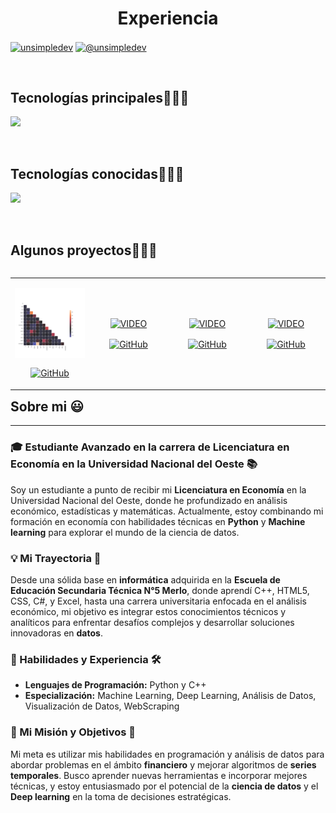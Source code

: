 <h1 align="center"> Experiencia</h1> 

<p align="left">
<a href="https://www.linkedin.com/in/kne1/" target="blank"><img align="center" src="https://img.shields.io/badge/LinkedIn-0077B5?style=for-the-badge&logo=linkedin&logoColor=white" alt="unsimpledev"/></a>
<a href = "mailto:knauselias29@gmail.com" target="blank"><img align="center" src="https://img.shields.io/badge/Gmail-D14836?style=for-the-badge&logo=gmail&logoColor=white" alt="@unsimpledev"  /></a>
  </p>

<br>

<h2 >Tecnologías principales👨🏻‍💻</h2>
<!--tech stack icons-->
<p align="left">
  <a href="https://skillicons.dev">
    <img src="https://skillicons.dev/icons?i=py,tensorflow,sklearn,postgres,sqlite,git,aws,gcp,cpp&perline=12" />
  </a>
</p>
<br>

<h2 >Tecnologías conocidas👨🏻‍💻</h2>
<!--tech stack icons-->
<p align="left">
  <a href="https://skillicons.dev">
    <img src="https://skillicons.dev/icons?i=vscode,anaconda,azure,arduino,blender,notion,mongodb,replit,octave,html,css,php,mysql,github,docker,bash,linux,&perline=12" />
  </a>
</p>
<br>

<!-------------------------->
<div id="proyectos">
<h2>Algunos proyectos👨🏻‍💻</h2>

<table align="left">
<tr border="none">
  <td width="25%" align="center">
    <p align="center">
     <a href="https://github.com/KnEl1a/Data-Analysis-with-Python" title="Go to Source">
        <img align="center" width="100%" src="https://github.com/KnEl1a/Data-Analysis-with-Python/raw/main/medical-data/heatmap.png" alt="VIDEO" /></a>
    </p>
    <p align="center">
      <a href="https://github.com/KnEl1a/Data-Analysis-with-Python" target="blank"><img align="center" src="https://img.shields.io/badge/GitHub-100000?style=for-the-badge&logo=github&logoColor=white" alt="GitHub" /></a>
    </p>       
  </td>
  <td width="25%" align="center">
    <p align="center">
     <a href="https://github.com/KnEl1a/Python-Data-Analytics-Proyecto-I.y-D.-U.N.O.git" title="Go to Source">
        <img align="center" width="100%" src="https://github.com/KnEl1a/Python-Data-Analytics-Proyecto-I.y-D.-U.N.O/blob/main/Graf.%2028/DONA2%20textNegro.png" alt="VIDEO" /></a>
    </p>
    <p align="center">
      <a href="https://github.com/KnEl1a/Python-Data-Analytics-Proyecto-I.y-D.-U.N.O.git" target="blank"><img align="center" src="https://img.shields.io/badge/GitHub-100000?style=for-the-badge&logo=github&logoColor=white" alt="GitHub" /></a>
    </p>       
  </td>
  <td width="25%" align="center">
    <p align="center">
     <a href="https://github.com/KnEl1a/PostgreSQL-GIT-BashScript/tree/main/PSQL-Salon-Appointment-Scheduler-main" title="Go to Source">
        <img align="center" width="100%" src="https://camo.githubusercontent.com/64f86cba5012b9032dad7d9fe615ce17ed7aad2ceea05dafba95a5ebb4b7a279/68747470733a2f2f692e706f7374696d672e63632f5164643451514d712f706578656c732d64656c626561757479626f782d3835333432372d312e6a7067" alt="VIDEO" /></a>
    </p>
    <p align="center">
      <a href="https://github.com/KnEl1a/PostgreSQL-GIT-BashScript/tree/main/PSQL-Salon-Appointment-Scheduler-main" target="blank"><img align="center" src="https://img.shields.io/badge/GitHub-100000?style=for-the-badge&logo=github&logoColor=white" alt="GitHub" /></a>
    </p>       
  </td>
  <td width="25%" align="center">
    <p align="center">
     <a href="https://github.com/KnEl1a/fcp-ML-and-DL-proyects" title="Go to Source">
        <img align="center" width="100%" src="https://github.com/KnEl1a/fcp-ML-and-DL-proyects/raw/main/sec_14_GRU%20curve.png" alt="VIDEO" /></a>
    </p>
    <p align="center">
      <a href="https://github.com/KnEl1a/fcp-ML-and-DL-proyects" target="blank"><img align="center" src="https://img.shields.io/badge/GitHub-100000?style=for-the-badge&logo=github&logoColor=white" alt="GitHub" /></a>
    </p>       
  </td>
</tr>
</table>
</div>
<br>
<br><br>
<br>
<br><br><br>
<br><br>
<!----------------->

<h2>Sobre mi 😃</h2>
<!--Intro start-->

<p align="left">

---

### 🎓 Estudiante Avanzado en la carrera de Licenciatura en Economía en la Universidad Nacional del Oeste 📚

Soy un estudiante a punto de recibir mi **Licenciatura en Economía** en la Universidad Nacional del Oeste, donde he profundizado en análisis económico, estadísticas y matemáticas. Actualmente, estoy combinando mi formación en economía con habilidades técnicas en **Python** y **Machine learning** para explorar el mundo de la ciencia de datos.

### 💡 Mi Trayectoria 🚀

Desde una sólida base en **informática** adquirida en la **Escuela de Educación Secundaria Técnica N°5 Merlo**, donde aprendí C++, HTML5, CSS, C#, y Excel, hasta una carrera universitaria enfocada en el análisis económico, mi objetivo es integrar estos conocimientos técnicos y analíticos para enfrentar desafíos complejos y desarrollar soluciones innovadoras en **datos**.

### 🔧 Habilidades y Experiencia 🛠️

- **Lenguajes de Programación:** Python y C++
- **Especialización:** Machine Learning, Deep Learning, Análisis de Datos, Visualización de Datos, WebScraping

<!-- - **Proyectos:** . . . Proyecto de Investigación Oficial de mi Universidad: Relaciones económicas y comerciales, entre la provincia de Buenos Aires, MERCOSUR y la República Popular de China. -->

### 🌟 Mi Misión y Objetivos 🌟

Mi meta es utilizar mis habilidades en programación y análisis de datos para abordar problemas en el ámbito **financiero** y mejorar algoritmos de **series temporales**. Busco aprender nuevas herramientas e incorporar mejores técnicas, y estoy entusiasmado por el potencial de la **ciencia de datos** y el **Deep learning** en la toma de decisiones estratégicas.

<!--Intro end-->
  </p>
<br>

<!-------------------------->
